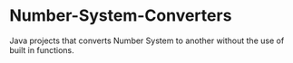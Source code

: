 # Number-System-Converters
Java projects that converts Number System to another without the use of built in functions.
